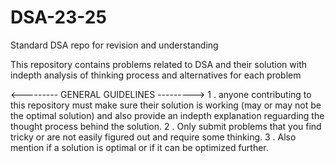 # DSA-23-25
Standard DSA repo for revision and understanding

This repository contains problems related to DSA and their solution with indepth analysis of thinking process and alternatives for each problem

<--------- GENERAL GUIDELINES --------->
1 . anyone contributing to this repository must make sure their solution is working (may or may not be the optimal solution) and also provide an indepth explanation reguarding the thought process behind the solution.
2 . Only submit problems that you find tricky or are not easily figured out and require some thinking.
3 . Also mention if a solution is optimal or if it can be optimized further.
